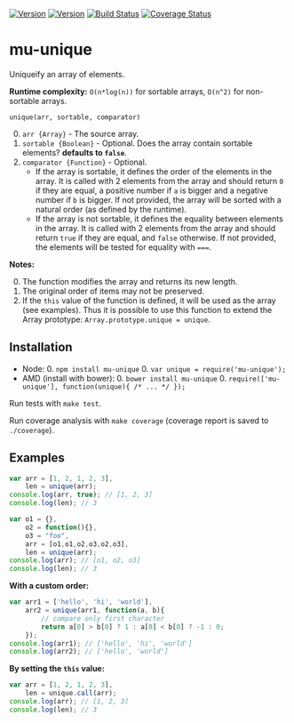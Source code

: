 [![Version](http://img.shields.io/npm/v/mu-unique.svg)](https://www.npmjs.org/package/mu-unique)[![Version](http://img.shields.io/bower/v/mu-unique.svg)](https://github.com/mu-lib/mu-unique)[![Build Status](https://api.travis-ci.org/mu-lib/mu-unique.svg?branch=master)](https://travis-ci.org/mu-lib/mu-unique)[![Coverage Status](https://img.shields.io/coveralls/mu-lib/mu-unique/master.svg)](https://coveralls.io/r/mu-lib/mu-unique)# mu-uniqueUniqueify an array of elements.**Runtime complexity:** `O(n*log(n))` for sortable arrays, `O(n^2)` fornon-sortable arrays.`unique(arr, sortable, comparator)`0. `arr {Array}` - The source array.0. `sortable {Boolean}` - Optional. Does the array contain sortable elements?   **defaults to `false`**.0. `comparator {Function}` - Optional.    - If the array is sortable, it defines the order of the elements in the      array. It is called with 2 elements from the array and should return `0`      if they are equal, a positive number if `a` is bigger and a negative      number if `b` is bigger. If not provided, the array will be sorted with a      natural order (as defined by the runtime).    - If the array is not sortable, it defines the equality between elements      in the array. It is called with 2 elements from the array and should       return `true` if they are equal, and `false` otherwise.      If not provided, the elements will be tested for equality with `===`.   **Notes:**0. The function modifies the array and returns its new length.0. The original order of items may not be preserved.0. If the `this` value of the function is defined, it will be used as the array   (see examples). Thus it is possible to use this function to extend the Array    prototype: `Array.prototype.unique = unique`.## Installation- Node:    0. `npm install mu-unique`    0. `var unique = require('mu-unique');`- AMD (install with bower):    0. `bower install mu-unique`    0. `require(['mu-unique'], function(unique){ /* ... */ });`   Run tests with `make test`.Run coverage analysis with `make coverage` (coverage report is saved to `./coverage`).## Examples```Javascriptvar arr = [1, 2, 1, 2, 3],    len = unique(arr);console.log(arr, true); // [1, 2, 3]console.log(len); // 3``````Javascriptvar o1 = {},    o2 = function(){},    o3 = "foo",    arr = [o1,o1,o2,o3,o2,o3],    len = unique(arr);console.log(arr); // [o1, o2, o3]console.log(len); // 3```**With a custom order:**```Javascriptvar arr1 = ['hello', 'hi', 'world'],    arr2 = unique(arr1, function(a, b){        // compare only first character        return a[0] > b[0] ? 1 : a[0] < b[0] ? -1 : 0;     });console.log(arr1); // ['hello', 'hi', 'world']console.log(arr2); // ['hello', 'world']```**By setting the `this` value:**```Javascriptvar arr = [1, 2, 1, 2, 3],    len = unique.call(arr);console.log(arr); // [1, 2, 3]console.log(len); // 3```